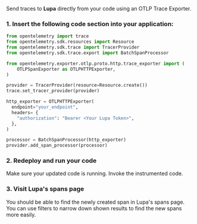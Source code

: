 Send traces to **Lupa** directly from your code using an OTLP Trace Exporter.

### 1. Insert the following code section into your application:
```python
from opentelemetry import trace
from opentelemetry.sdk.resources import Resource
from opentelemetry.sdk.trace import TracerProvider
from opentelemetry.sdk.trace.export import BatchSpanProcessor

from opentelemetry.exporter.otlp.proto.http.trace_exporter import (
    OTLPSpanExporter as OTLPHTTPExporter,
)

provider = TracerProvider(resource=Resource.create())
trace.set_tracer_provider(provider)

http_exporter = OTLPHTTPExporter(
  endpoint="your_endpoint",
  headers= {
    "authorization": "Bearer <Your Lupa Token>",
  },
)

processor = BatchSpanProcessor(http_exporter)
provider.add_span_processor(processor)
```

### 2. Redeploy and run your code
Make sure your updated code is running. Invoke the instrumented code.

### 3. Visit Lupa's spans page
You should be able to find the newly created span in Lupa's spans page. You can use filters to narrow down shown results to find the new spans more easily.